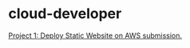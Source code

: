 # cloud-developer

[Project 1: Deploy Static Website on AWS submission.](https://github.com/T2Wil/cloud-developer/tree/project1-deploy-static-web/deploy_static_web)
